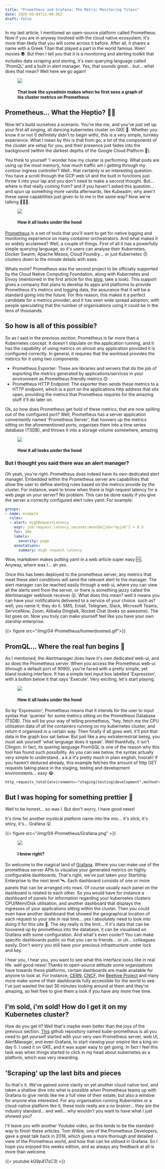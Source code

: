 ```yaml
---
title: "Prometheus and Grafana: The Metric Monitoring Titans"
date: 2020-03-04T11:00:56Z
draft: false
---
```


In my last article, I mentioned an open-source platform called Prometheus. Now if you are in anyway involved with the cloud native ecosystem, it's more than likely that you will come across it before. After all, it shares a name with a Greek Titan that played a part in the world famous 'Alien' movies 👽. But then I tell you that it is a monitoring and alerting toolkit that includes data scraping and storing, it's own querying language called 'PromQL' and a built in alert manager. Yes, that sounds great... but... what does that mean? Well here we go again!

<figure>
<img src="/img/04-Prometheus/prometheusmovie.gif" />
<figcaption>
<h4>That look the sysadmin makes when he first sees a graph of his cluster metrics on Prometheus</h4>
</figcaption>
</figure>

## Prometheus... What the Heptio? 🤷‍♂️
Now let's build ourselves a scenario. You're like me, and you've just set up your first all singing, all dancing kubernetes cluster on GKE 🎵. Whether you know it or not (I definitely didn't to begin with), this is a very simple, turnkey experience. What I mean by this is that from go, a lot of the components of the cluster are setup for you, and their presence just fades into the background (within the darkest depths of the Google Cloud Platform 👻).

You think to yourself 'I wonder how my cluster is performing. What pods are using up the most memory, how much traffic am I getting through my contour ingress controller? Well.. that certainly is an interesting question. You have a scroll through the GCP web UI and the built in functions just throw it into your lap and you don't need to make a second thought. But... where is that really coming from? and if you haven't asked this question... and spun up something more vanilla afterwards, like Kubeadm; why aren't these same capabilities just given to to me in the same way? Now we're talking 🕵🏻‍♂️.

<figure>
<img src="/img/04-Prometheus/GKEmonitoring.png" />
<figcaption>
<h4>How it all looks under the hood</h4>
</figcaption>
</figure>

[Prometheus](https://github.com/prometheus/prometheus) is a set of tools that you'll want to get for native logging and monitoring experience on many container orchestrators. And what makes it so widely acclaimed? Well, a couple of things. First of all it has a powerfully simple querying language, so it's users can analyse their Kubernetes, Docker Swarm, Apache Mesos, Cloud Foundry... or just Kubernetes 🙃 clusters down to the minute details with ease.

Whats more? Prometheus was the second project to be officially supported by the Cloud Native Computing Foundation, along with Kubernetes and Envoy (mentioned in the first article for this [blog](https://www.whattheheptio.com/2020/02/first-posts/), take a look). This support gives a company that plans to develop its apps and platforms to provide Prometheus it's metrics and logging data, the assurance that it will be a standard going into the future.  For this reason, this makes it a perfect candidate for a metrics provider, and it has seen wide spread adoption; with people speculating that the number of organisations using it could be in the tens of thousands.

## So how is all of this possible?

So as I said in the previous section, Prometheus is far more than a Kubernetes concept. It doesn't stipulate on the application running, and it has the capability of using metrics on almost any application provided it is configured correctly. In general, it requires that the workload provides the metrics for it using two components:

- Prometheus Exporter: These are libraries and servers that do the job of exporting the metrics generated by applications/services in your environment as Prometheus friendly metrics 😊
- Prometheus HTTP Endpoint: The exporter then sends these metrics to a HTTP endpoint, which is a port on the applications http address that sits open, providing the metrics that Prometheus requires for the amazing stuff it'll do later on.

Ok, so how does Prometheus get hold of these metrics, that are now spilling out of the configured port? Well, Prometheus has a server application conveniently named 'Prometheus Server', that hoovers up the metrics sitting on the aforementioned ports, organises them into a time series database (TSDB), and throws it into a storage volume somewhere, amazing 

<figure>
<img src="/img/04-Prometheus/PromArch.png" />
<figcaption>
<h4>How it all looks under the hood</h4>
</figcaption>
</figure>

### But I thought you said there was an alert manager?
Oh yeah, you're right. Prometheus does indeed have its own dedicated alert manager. Embedded within the Prometheus server are capabilities that allow the user to define alerting rules based on the metrics provide by the cluster. For instance, want to know when there is high request latency for a web page on your server? No problem. This can be done easily if you give the server a correctly configured alert rules yaml. For example:

```yaml
groups:
- name: example
  rules:
  - alert: HighRequestLatency
    expr: job:request_latency_seconds:mean5m{job="myjob"} > 0.5
    for: 10m
    labels:
      severity: page
    annotations:
      summary: High request latency
```
Wow, markdown makes putting yaml in a web article super easy 🆒. Anyway, where was I... ah yes.

Once this has been deployed to the prometheus server, any metrics that meet these alert conditions will send the relevant alert to the manager. The alert manager can be reached easily through a web ui, where you can view all the alerts sent from the server, or there is something jazzy called the Alertmanager webhook receiver 😲. What does this mean? well it means you can have your notifications delivered to a service of your choice. such as? well, you name it; they do it. SMS, Email, Telegram, Slack, Microsoft Teams, ServiceNow, Zoom, Alibaba Dingtalk, Rocket Chat (looks so awesome). The list goes on. Now you truly can make yourself feel like you have your own starship enterprise.

{{< figure src="/img/04-Prometheus/homerdoomed.gif">}}

## PromQL... Where the real fun begins 🕺

As I mentioned, the Alertmanager does have it's own dedicated web-ui, and so does the Prometheus server. When you access the Prometheus web-ui (through a default port of 9090), you're faced with a pretty simple, yet bland looking interface. It has a simple text input box labelled 'Expression', with a button below it that says 'Execute'. Very exciting, let's start playing.
<figure>
<img src="/img/04-Prometheus/PromGUI.png" />
<figcaption>
<h4>How it all looks under the hood</h4>
</figcaption>
</figure>
So by 'Expression', Prometheus means that it intends for the user to input syntax that 'queries' for some metrics sitting on the Prometheus Database (TSDB). This will be your way of telling prometheus, "hey, fetch me the CPU utilisation data of all the containers running on my kubernetes cluster, and return it organised in a certain way. Then finally if all goes well, it'll plot that data in the graph box sat below. But just like a any extraterrestrial being, you must ask yourself 'what language does it speak'. Well thankfully, it isn't Clingon. In fact, its quering language PromSQL is one of the reason why this tool has found such possibility. As you can see below, the syntax actually very simple to understand.. a.k.a it's pretty much in plain english, hoorah! If you haven't deduced already, this example fetches the amount of http GET requests taking place in the staging, testing and development environments... easy 😂.

``` PromSQL
http_requests_total{environment=~"staging|testing|development",method!="GET"}
```

## But I was hoping for something prettier 💋

Well to be honest... so was I. But don't worry, I have good news!

It's time for another mystical platform name into the mix... it's slick, it's shiny, it's... Grafana 😲

{{< figure src="/img/04-Prometheus/Grafana.png" >}}


<figure>
<img src="/img/04-Prometheus/Grafana.gif" />
<figcaption>
<h4>I know right?</h4>
</figcaption>
</figure>

So welcome to the magical land of [Grafana](https://github.com/grafana/grafana). Where you can make use of the prometheus server APIs to visualise your generated metrics on highly configurable dashboards. That's right, we've just taken your Startship Enterprise to the next level 🛰. Each dashboard consists of one or more panels that can be arranged into rows. Of course usually each panel on the dashboard is related to each other. So you would have for instance a dashboard of panels for information regarding your kubernetes clusters CPU/Mem/Disk utilisation, and another dashboard that displays the ingresses of your applications sitting within the cluster. Then you could even have another dashboard that showed the geographical location of each request to your site in real time... yes I absolutely need to look into doing it for this site 🙌. The sky really is the limit... if it's data that can be hoovered up by prometheus into the database, it can be visualised on Grafana with some configuration. And what's even cooler? You can make specific dashboards public so that you can to friends... or uh... colleagues easily. Don't worry you still have your precious infrastructure under lock and key.

I hear you, I hear you, you want to see what this interface looks like in real life. well good news! Thanks to open-source attitude some organisations have towards these platforms, certain dashboards are made available for anyone to look at. For instance, [CERN](https://monit-grafana-open.cern.ch/d/000000523/home?orgId=16), [CNCF](https://devstats.cncf.io/), the [Beehive Project](https://weather.hiveeyes.org/grafana/d/start/welcome?kiosk&orgId=1&refresh=15m) and many more make some of their dashboards fully accessible for the world to see. I've just wasted the last 30 minutes looking around at them and they're amazing, so feel free to give them a look if you have any more free time.


## I'm sold, i'm sold! How do I get it on my Kubernetes cluster?

How do you get it? Well that's maybe even better than the joys of the previous section. [This](https://github.com/prometheus/prometheus) github repository named kube-prometheus is all you need to get yourself started with your very own Prometheus server, web UI, AlertManager, and even Grafana, to start viewing your empire like a king on day 0. I used it on GKE, and it was super easy to get going. In fact I feel this task was when things started to click in my head about kubernetes as a platform, which was very rewarding.

## 'Scraping' up the last bits and pieces

So that's it. We've gained some clarity on yet another cloud native tool, and taken a shallow dive into what is possible when Prometheus teams up with Grafana to give nerds like me a full view of their estate; but also a window for anyone else interested. For any organisation running Kubernetes or a cloud-native platform like it, these tools really are a no brainer... they are the industry standard... and well... why wouldn't you want to have what I just showed you?

I'll leave you with another Youtube video, as this tends to be the standard way to finish these articles. Tom Wilkie, one of the Prometheus Developers, gave a great talk back in 2018, which gives a more thorough and detailed view of the Prometheus world, and how that can be utilised in Grafana. So I hope you enjoyed this weeks edition, and as always any feedback at all is more than welcome.

{{< youtube kG9p417sC3I >}}
